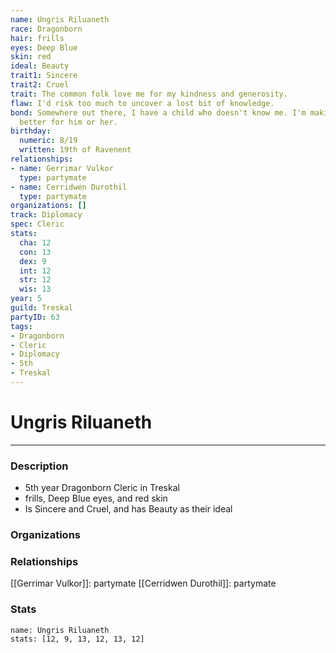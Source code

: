 ```yaml
---
name: Ungris Riluaneth
race: Dragonborn
hair: frills
eyes: Deep Blue
skin: red
ideal: Beauty
trait1: Sincere
trait2: Cruel
trait: The common folk love me for my kindness and generosity.
flaw: I'd risk too much to uncover a lost bit of knowledge.
bond: Somewhere out there, I have a child who doesn't know me. I'm making the world
  better for him or her.
birthday:
  numeric: 8/19
  written: 19th of Ravenent
relationships:
- name: Gerrimar Vulkor
  type: partymate
- name: Cerridwen Durothil
  type: partymate
organizations: []
track: Diplomacy
spec: Cleric
stats:
  cha: 12
  con: 13
  dex: 9
  int: 12
  str: 12
  wis: 13
year: 5
guild: Treskal
partyID: 63
tags:
- Dragonborn
- Cleric
- Diplomacy
- 5th
- Treskal
---
```

# Ungris Riluaneth
---
### Description
- 5th year Dragonborn Cleric in Treskal
- frills, Deep Blue eyes, and red skin
- Is Sincere and Cruel, and has Beauty as their ideal

### Organizations
### Relationships
[[Gerrimar Vulkor]]: partymate
[[Cerridwen Durothil]]: partymate
### Stats
```statblock
name: Ungris Riluaneth
stats: [12, 9, 13, 12, 13, 12]
```